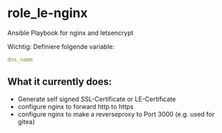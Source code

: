 # role_le-nginx

Ansible Playbook for nginx and letsencrypt


Wichtig: Definiere folgende variable:

```yaml
dns_name
```

 What it currently does:
------------------------

+ Generate self signed SSL-Certificate or LE-Certificate
+ configure nginx to forward http to https
+ configure nginx to make a reverseproxy to Port 3000 (e.g. used for gitea)

